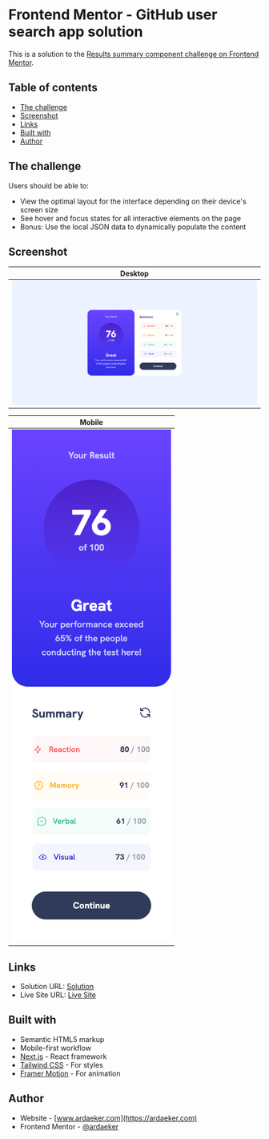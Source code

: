 # Frontend Mentor - GitHub user search app solution

This is a solution to the [Results summary component challenge on Frontend Mentor](https://www.frontendmentor.io/challenges/results-summary-component-CE_K6s0maV).

## Table of contents

- [The challenge](#the-challenge)
- [Screenshot](#screenshot)
- [Links](#links)
- [Built with](#built-with)
- [Author](#author)

## The challenge

Users should be able to:

- View the optimal layout for the interface depending on their device's screen size
- See hover and focus states for all interactive elements on the page
- Bonus: Use the local JSON data to dynamically populate the content

## Screenshot

|          Desktop           |
| :------------------------: |
| ![](./preview/desktop.png) |

|          Mobile           |
| :-----------------------: |
| ![](./preview/mobile.png) |

## Links

- Solution URL: [Solution](https://www.frontendmentor.io/solutions/results-summary-component-solution-iHCXawJVX6)
- Live Site URL: [Live Site](https://results-summary-ardaeker.vercel.app)

## Built with

- Semantic HTML5 markup
- Mobile-first workflow
- [Next.js](https://nextjs.org/) - React framework
- [Tailwind CSS](https://tailwindcss.com) - For styles
- [Framer Motion](https://www.framer.com/motion/) - For animation

## Author

- Website - [www.ardaeker.com](https://ardaeker.com)
- Frontend Mentor - [@ardaeker](https://www.frontendmentor.io/profile/ardaeker)
